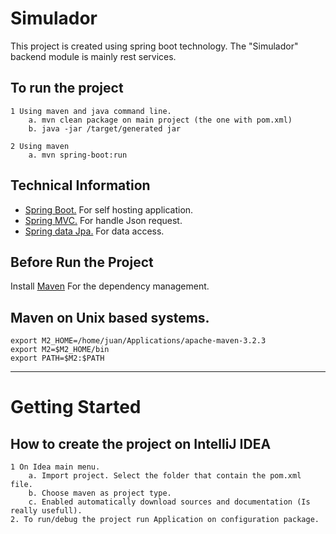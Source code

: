 Simulador
=========
This project is created using spring boot technology. The "Simulador" backend module is mainly rest services.

To run the project
------------------

    1 Using maven and java command line.
        a. mvn clean package on main project (the one with pom.xml)
        b. java -jar /target/generated jar

    2 Using maven
        a. mvn spring-boot:run

Technical Information
---------------------
* [Spring Boot.](http://projects.spring.io/spring-boot/) For self hosting application.
* [Spring MVC.](http://docs.spring.io/spring/docs/current/spring-framework-reference/html/mvc.html) For handle Json request. 
* [Spring data Jpa.](http://projects.spring.io/spring-data-jpa/) For data access.

Before Run the Project
----------------------
Install [Maven](http://maven.apache.org/download.cgi) For the dependency management.

Maven on Unix based systems.
----------------------------
    export M2_HOME=/home/juan/Applications/apache-maven-3.2.3
    export M2=$M2_HOME/bin
    export PATH=$M2:$PATH

___
Getting Started
===============
How to create the project on IntelliJ IDEA
------------------------------------------

    1 On Idea main menu.
        a. Import project. Select the folder that contain the pom.xml file.
        b. Choose maven as project type.
        c. Enabled automatically download sources and documentation (Is really usefull).
    2. To run/debug the project run Application on configuration package.
    
